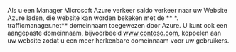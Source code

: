 Als u een Manager Microsoft Azure verkeer saldo verkeer naar uw Website Azure laden, die website kan worden bekeken met de ** \*. trafficmanager.net** domeinnaam toegewezen door Azure. U kunt ook een aangepaste domeinnaam, bijvoorbeeld www.contoso.com, koppelen aan uw website zodat u een meer herkenbare domeinnaam voor uw gebruikers.